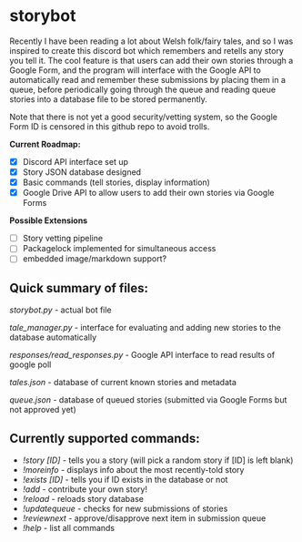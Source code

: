 # storybot

Recently I have been reading a lot about Welsh folk/fairy tales, and so I was inspired to create this discord bot which remembers and retells any story you tell it.
The cool feature is that users can add their own stories through a Google Form, and the program will interface with the Google API to automatically read and remember these submissions by placing them in a queue, before periodically going through the queue and reading queue stories into a database file to be stored permanently.

Note that there is not yet a good security/vetting system, so the Google Form ID is censored in this github repo to avoid trolls.

**Current Roadmap:**
 - [x] Discord API interface set up
 - [x] Story JSON database designed
 - [x] Basic commands (tell stories, display information)
 - [x] Google Drive API to allow users to add their own stories via Google Forms
 
**Possible Extensions**
 - [ ] Story vetting pipeline
 - [ ] Packagelock implemented for simultaneous access
 - [ ] embedded image/markdown support?
 
Quick summary of files:
----

*storybot.py* - actual bot file

*tale_manager.py* - interface for evaluating and adding new stories to the database automatically

*responses/read_responses.py* - Google API interface to read results of google poll

*tales.json* - database of current known stories and metadata

*queue.json* - database of queued stories (submitted via Google Forms but not approved yet)

Currently supported commands:
----
 - *!story [ID]* - tells you a story (will pick a random story if [ID] is left blank)
 - *!moreinfo* - displays info about the most recently-told story
 - *!exists [ID]* - tells you if ID exists in the database or not
 - *!add* - contribute your own story!
 - *!reload* - reloads story database
 - *!updatequeue* - checks for new submissions of stories
 - *!reviewnext* - approve/disapprove next item in submission queue
 - *!help* - list all commands

